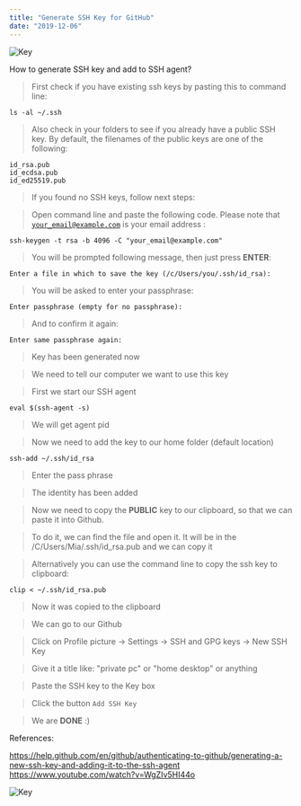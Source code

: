 ```yaml
---
title: "Generate SSH Key for GitHub"
date: "2019-12-06"
---
```


![Key](https://i.imgur.com/wOgHAU7.jpg "Photo by Ylanite Koppens from Pexels")

How to generate SSH key and add to SSH agent?

> First check if you have existing ssh keys by pasting this to command line:
```
ls -al ~/.ssh
```

> Also check in your folders to see if you already have a public SSH key. By default, the filenames of the public keys are one of the following:
```
id_rsa.pub
id_ecdsa.pub
id_ed25519.pub
```

> If you found no SSH keys, follow next steps:

> Open command line and paste the following code. Please note that <code>your_email@example.com</code> is your email address :
```
ssh-keygen -t rsa -b 4096 -C "your_email@example.com"
```

> You will be prompted following message, then just press **ENTER**:
```
Enter a file in which to save the key (/c/Users/you/.ssh/id_rsa):
```

> You will be asked to enter your passphrase:
```
Enter passphrase (empty for no passphrase):
```

> And to confirm it again:
```
Enter same passphrase again:
```

> Key has been generated now

> We need to tell our computer we want to use this key

> First we start our SSH agent
```
eval $(ssh-agent -s)
```

> We will get agent pid

> Now we need to add the key to our home folder (default location)
```
ssh-add ~/.ssh/id_rsa
```

> Enter the pass phrase

> The identity has been added

> Now we need to copy the **PUBLIC** key to our clipboard, so that we can paste it into Github.

> To do it, we can find the file and open it. It will be in the /C/Users/Mia/.ssh/id_rsa.pub and we can copy it

> Alternatively you can use the command line to copy the ssh key to clipboard:
```
clip < ~/.ssh/id_rsa.pub
```
> Now it was copied to the clipboard

> We can go to our Github

> Click on Profile picture -> Settings -> SSH and GPG keys -> New SSH Key

> Give it a title like: "private pc" or "home desktop" or anything

> Paste the SSH key to the Key box

> Click the button <code>Add SSH Key</code>

> We are **DONE** :)

References:

https://help.github.com/en/github/authenticating-to-github/generating-a-new-ssh-key-and-adding-it-to-the-ssh-agent
https://www.youtube.com/watch?v=WgZIv5HI44o

![Key](https://i.imgur.com/LyXt5ub.jpg "Photo by Pixabay from Pexels")